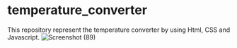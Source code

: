 # temperature_converter
This repository represent the temperature converter by using Html, CSS and Javascript.
![Screenshot (89)](https://github.com/Nehagp08/temperature_converter/assets/79571839/a3609321-169d-438b-b181-63f5100ed812)
